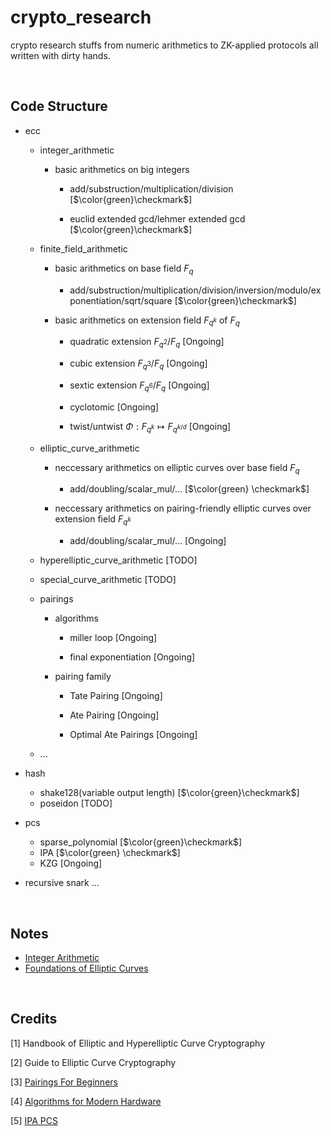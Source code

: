 # crypto_research

crypto research stuffs from numeric arithmetics to ZK-applied protocols all written with dirty hands.

<br />

## Code Structure
- ecc 
    - integer_arithmetic 

        - basic arithmetics on big integers

          - add/substruction/multiplication/division [$`\color{green}\checkmark`$]

          - euclid extended gcd/lehmer extended gcd [$`\color{green}\checkmark`$]

    - finite_field_arithmetic 

        - basic arithmetics on base field $F_q$

          - add/substruction/multiplication/division/inversion/modulo/exponentiation/sqrt/square [$`\color{green}\checkmark`$]

        - basic arithmetics on extension field $F_{q^k}$ of $F_q$

            - quadratic extension $F_{q^2}/F_{q}$ [Ongoing]

            - cubic extension $F_{q^3}/F_{q}$ [Ongoing]

            - sextic extension $F_{q^6}/F_{q}$ [Ongoing]

            - cyclotomic [Ongoing]

            - twist/untwist $\Phi: F_{q^k} \mapsto F_{q^{k / d}}$ [Ongoing]

    - elliptic_curve_arithmetic 

        - neccessary arithmetics on elliptic curves over base field $F_q$ 

          - add/doubling/scalar_mul/... [$`\color{green} \checkmark`$]

        - neccessary arithmetics on pairing-friendly elliptic curves over extension field $F_{q^k}$

          - add/doubling/scalar_mul/... [Ongoing]

    - hyperelliptic_curve_arithmetic [TODO] 

    - special_curve_arithmetic [TODO]

    - pairings 

        - algorithms

            - miller loop [Ongoing]

            - final exponentiation [Ongoing]

        - pairing family

          - Tate Pairing [Ongoing]

          - Ate Pairing [Ongoing]

          - Optimal Ate Pairings [Ongoing]

    - ...

- hash
    - shake128(variable output length) [$`\color{green}\checkmark`$]
    - poseidon [TODO]

- pcs
    - sparse_polynomial [$`\color{green}\checkmark`$]
    - IPA [$`\color{green} \checkmark`$]
    - KZG [Ongoing]

- recursive snark
    ...

<br />

## Notes 

- [Integer Arithmetic](https://hackmd.io/@70xfCGp1QViTYYJh3AMrQg/rkF-5hHwT)
- [Foundations of Elliptic Curves
](https://hackmd.io/@70xfCGp1QViTYYJh3AMrQg/HJ7rcsY4a)

<br />

## Credits

[1] Handbook of Elliptic and Hyperelliptic Curve Cryptography

[2] Guide to Elliptic Curve Cryptography

[3] [Pairings For Beginners](https://static1.squarespace.com/static/5fdbb09f31d71c1227082339/t/5ff394720493bd28278889c6/1609798774687/PairingsForBeginners.pdf)

[4] [Algorithms for Modern Hardware](https://en.algorithmica.org/hpc/)

[5] [IPA PCS](https://hackmd.io/@arijitdutta67/r1ZFKoHy2#Accumulation-of-IPA-PCS-and-Recursive-Process-in-Aztec-3)